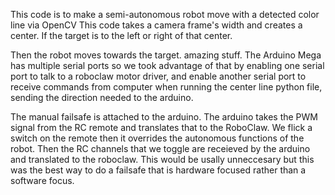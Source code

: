 This code is to make a semi-autonomous robot move with a detected color line via OpenCV
This code takes a camera frame's width and creates a center. If the target is to the left or right of that center.

Then the robot moves towards the target. amazing stuff.
The Arduino Mega has multiple serial ports so we took advantage of that by enabling one serial port to talk to a roboclaw motor driver, and enable another serial port to receive commands from computer when running the center line python file, sending the direction needed to the arduino.

The manual failsafe is attached to the arduino. The arduino takes the PWM signal from the RC remote and translates that to the RoboClaw. We flick a switch on the remote then it overrides the autonomous functions of the robot. Then the RC channels that we toggle are receieved by the arduino and translated to the roboclaw. This would be usally unneccesary but this was the best way to do a failsafe that is hardware focused  rather than a software focus.
